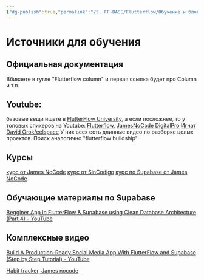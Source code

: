 ```yaml
---
{"dg-publish":true,"permalink":"/5. FF-BASE/Flutterflow/Обучение и блогеры/","created":"2024-11-08T14:15:11.409-03:00","updated":"2025-01-09T13:12:59.969-03:00"}
---
```


# Источники для обучения
## Официальная документация
Вбиваете в гугле "Flutterflow column" и первая ссылка будет про Column и т.п.
## Youtube: 
базовые вещи ищете в [FlutterFlow University](https://www.youtube.com/watch?v=moP9VtkoyjY&list=PLsUp7t2vRqx-xMe6gucpfjeDgIj0tJRIm), а если посложнее, то у топовых спикеров на Youtube:
   [Flutterflow](https://www.youtube.com/@FlutterFlow/videos), 
   [JamesNoCode](https://www.youtube.com/@jamesnocode) 
   [DigitalPro](https://www.youtube.com/@the_digitalpro)
   [Игнат](https://www.youtube.com/@sprestay)
   [David Orok/eelspace](https://www.youtube.com/@nocodeafrica/videos)
  У них всех есть длинные видео по разборке целых проектов. Поиск аналогично "flutterflow buildship".

## Курсы 
[курс от James NoCode](https://t.me/flutterflow_rus/12429/24815)
[курс от  SinCodigo](https://t.me/flutterflow_rus/12429/12589)
[курс по Supabase от James NoCode](https://t.me/flutterflow_rus/12429/30617)

## Обучающие материалы по Supabase
[Begginer App in FlutterFlow & Supabase using Clean Database Architecture (Part 4) - YouTube](https://www.youtube.com/watch?v=BGememfmkKY)


## Комплексные видео
[Build A Production-Ready Social Media App With FlutterFlow and Supabase (Step by Step Tutorial) - YouTube](https://www.youtube.com/watch?v=in_4KLf2Crs)
 
[Habit tracker, James nocode](https://www.youtube.com/watch?v=rwViKM5-anw)

